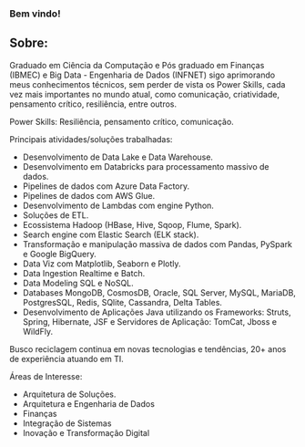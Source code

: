 ### Bem vindo! 

## Sobre:

Graduado em Ciência da Computação e Pós graduado em Finanças (IBMEC) e Big Data - Engenharia de Dados (INFNET) sigo aprimorando meus conhecimentos técnicos, sem perder de vista os Power Skills, cada vez mais importantes no mundo atual, como comunicação, criatividade, pensamento crítico, resiliência, entre outros. 

Power Skills: Resiliência, pensamento crítico, comunicação.

Principais atividades/soluções trabalhadas:
- Desenvolvimento de Data Lake e Data Warehouse.
- Desenvolvimento em Databricks para processamento massivo de dados. 
- Pipelines de dados com Azure Data Factory.
- Pipelines de dados com AWS Glue.
- Desenvolvimento de Lambdas com engine Python.
- Soluções de ETL.
- Ecossistema Hadoop (HBase, Hive, Sqoop, Flume, Spark).
- Search engine com Elastic Search (ELK stack).
- Transformação e manipulação massiva de dados com Pandas, PySpark e Google BigQuery.
- Data Viz com Matplotlib, Seaborn e Plotly.
- Data Ingestion Realtime e Batch.
- Data Modeling SQL e NoSQL.
- Databases MongoDB, CosmosDB, Oracle, SQL Server, MySQL, MariaDB, PostgresSQL, Redis, SQlite, Cassandra, Delta Tables.
- Desenvolvimento de Aplicações Java utilizando os Frameworks: Struts, Spring, Hibernate, JSF e Servidores de Aplicação: TomCat, Jboss e WildFly.

Busco reciclagem continua em novas tecnologias e tendências, 20+ anos de experiência atuando em TI.

Áreas de Interesse:
- Arquitetura de Soluções.
- Arquitetura e Engenharia de Dados
- Finanças
- Integração de Sistemas
- Inovação e Transformação Digital


